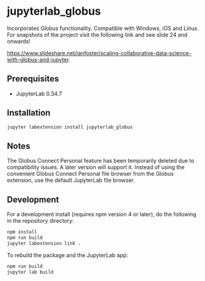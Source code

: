 # jupyterlab_globus

Incorporates Globus functionality. Compatible with Windows, iOS and Linux.
For snapshots of the project visit the following link and see slide 24 and onwards!

https://www.slideshare.net/ianfoster/scaling-collaborative-data-science-with-globus-and-jupyter.


## Prerequisites

* JupyterLab 0.34.7

## Installation

```bash
jupyter labextension install jupyterlab_globus
```

## Notes

The Globus Connect Personal feature has been temporarily deleted due to compatibility issues. A later version will support it. Instead of using the convenient Globus Connect Personal file browser from the Globus extension, use the default JupyterLab file browser.

## Development

For a development install (requires npm version 4 or later), do the following in the repository directory:

```bash
npm install
npm run build
jupyter labextension link .
```

To rebuild the package and the JupyterLab app:

```bash
npm run build
jupyter lab build
```

